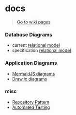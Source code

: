 # docs

> [Go to wiki pages](https://github.com/codemeistre/docs/wiki)

### Database Diagrams

- current [relational model](./private-diagrams/database.relational-model.html)
- specification [relational model](./private-diagrams/database_spec.relational-model.html)

### Application Diagrams

- [MermaidJS diagrams](./mermaid-diagrams)
- [Draw.io diagrams](./drawio-diagrams)

### misc

- [Repository Pattern](./misc/repository-pattern-overview.png)
- [Automated Testing](./misc/automated-testing-overview.png)
